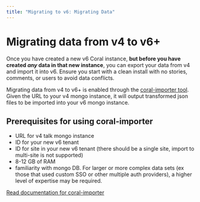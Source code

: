 ```yaml
---
title: "Migrating to v6: Migrating Data"
---
```


# Migrating data from v4 to v6+

Once you have created a new v6 Coral instance, **but before you have created _any_ data in that new instance**, you can export your data from v4 and import it into v6. Ensure you start with a clean install with no stories, comments, or users to avoid data conflicts.

Migrating data from v4 to v6+ is enabled through the [coral-importer tool](https://github.com/coralproject/coral-importer/tree/v0.5.0-alpha.4). Given the URL to your v4 mongo instance, it will output transformed json files to be imported into your v6 mongo instance.

## Prerequisites for using coral-importer

- URL for v4 talk mongo instance
- ID for your new v6 tenant
- ID for site in your new v6 tenant (there should be a single site, import to multi-site is not supported)
- 8-12 GB of RAM
- familiarity with mongo DB. For larger or more complex data sets (ex those that used custom SSO or other multiple auth providers), a higher level of expertise may be required.

[Read documentation for coral-importer](https://github.com/coralproject/coral-importer/tree/v0.5.0-alpha.4)
